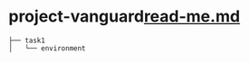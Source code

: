 # project-vanguard[read-me.md](https://github.com/user-attachments/files/22755008/read-me.md)
```Plain
├── task1
│   └── environment 
```
